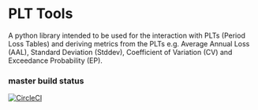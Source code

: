 # PLT Tools

A python library intended to be used for the interaction with PLTs (Period Loss Tables) and deriving metrics from the PLTs e.g. Average Annual Loss (AAL), Standard Deviation (Stddev), Coefficient of Variation (CV) and Exceedance Probability (EP).

### master build status
[![CircleCI](https://circleci.com/gh/anishpatelwork/plttools/tree/master.svg?style=svg)](https://circleci.com/gh/anishpatelwork/plttools/tree/master)

